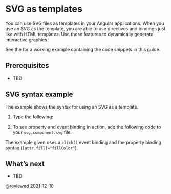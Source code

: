 # SVG as templates

You can use SVG files as templates in your Angular applications. When you use an SVG as the template, you are able to use directives and bindings just like with HTML templates. Use these features to dynamically generate interactive graphics.

<div class="alert is-helpful">

See the <live-example name="template-syntax"></live-example> for a working example containing the code snippets in this guide.

</div>

## Prerequisites

* TBD

## SVG syntax example

The example shows the syntax for using an SVG as a template.

1. Type the following:

<code-example path="template-syntax/src/app/svg.component.ts" header="src/app/svg.component.ts"></code-example>

2. To see property and event binding in action, add the following code to your `svg.component.svg` file:

<code-example path="template-syntax/src/app/svg.component.svg" header="src/app/svg.component.svg"></code-example>

The example given uses a `click()` event binding and the property binding syntax
(`[attr.fill]="fillColor"`).

## What’s next

* TBD

@reviewed 2021-12-10
